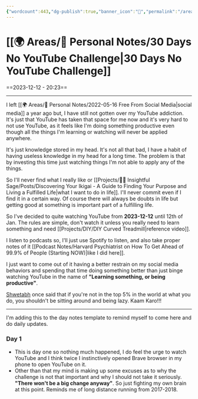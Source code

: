 ```yaml
---
{"wordcount":443,"dg-publish":true,"banner_icon":"💪","permalink":"/areas/personal-notes/30-days-no-you-tube-challenge/","dgPassFrontmatter":true,"noteIcon":"1","created":"2023-12-12T20:23:48.109+05:30","updated":"2023-12-12T20:46:46.420+05:30"}
---
```


# [[🌍 Areas/📧 Personal Notes/30 Days No YouTube Challenge\|30 Days No YouTube Challenge]]
==2023-12-12 - 20:23==

---
I left [[🌍 Areas/📧 Personal Notes/2022-05-16 Free From Social Media\|social media]] a year ago but, I have still not gotten over my YouTube addiction. It's just that YouTube has taken that space for me now and it's very hard to not use YouTube, as it feels like I'm doing something productive even though all the things I'm learning or watching will never be applied anywhere.

It's just knowledge stored in my head. It's not all that bad, I have a habit of having useless knowledge in my head for a long time. The problem is that by investing this time just watching things I'm not able to apply any of the things.

So I'll never find what I really like or [[Projects/🧓🏻 Insightful Sage/Posts/Discovering Your Ikigai - A Guide to Finding Your Purpose and Living a Fulfilled Life\|what I want to do in life]]. I'll never commit even if I find it in a certain way. Of course there will always be doubts in life but getting good at something is important part of a fulfilling life.

So I've decided to quite watching YouTube from **2023-12-12** until 12th of Jan. The rules are simple, don't watch it unless you really need to learn something and need [[Projects/DIY/DIY Curved Treadmill\|reference video]].

I listen to podcasts so, I'll just use Spotify to listen, and also take proper notes of it [[Podcast Notes/Harvard Psychiatrist on How To Get Ahead of 99.9% of People (Starting NOW)\|like I did here]].

I just want to come out of it having a better restrain on my social media behaviors and spending that time doing something better than just binge watching YouTube in the name of **"Learning something, or being productive"**.

[Shwetabh](https://www.youtube.com/@ShwetabhGangwar1) once said that if you're not in the top 5% in the world at what you do, you shouldn't be sitting around and being lazy. Kaam Karo!!!

---
I'm adding this to the day notes template to remind myself to come here and do daily updates.

### Day 1
- This is day one so nothing much happened, I do feel the urge to watch YouTube and I think twice I instinctively opened Brave browser in my phone to open YouTube on it.
- Other than that my mind is making up some excuses as to why the challenge is not that important and why I should not take it seriously. **"There won't be a big change anyway"**. So just fighting my own brain at this point. Reminds me of long distance running from 2017-2018.